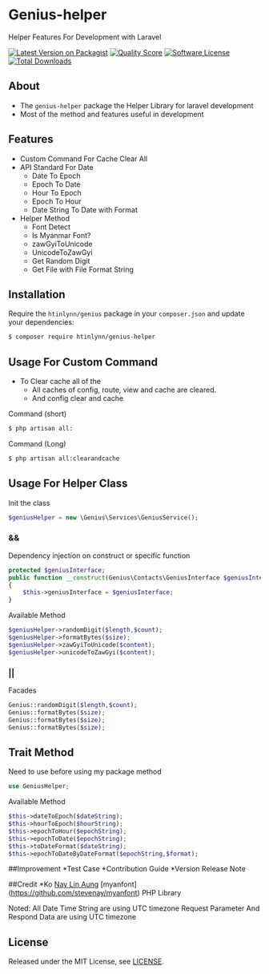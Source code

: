 # Genius-helper
Helper Features For Development with Laravel

[![Latest Version on Packagist][ico-version]][link-packagist]
[![Quality Score][ico-code-quality]][link-code-quality]
[![Software License][ico-license]](LICENSE)
[![Total Downloads][ico-downloads]][link-downloads]


## About
* The `genius-helper` package the Helper Library for laravel development
* Most of the method and features useful in development

## Features
* Custom Command For Cache Clear All
* API Standard For Date
    * Date To Epoch
    * Epoch To Date
    * Hour To Epoch
    * Epoch To Hour
    * Date String To Date with Format
* Helper Method
    * Font Detect
    * Is Myanmar Font?
    * zawGyiToUnicode
    * UnicodeToZawGyi
    * Get Random Digit
    * Get File with File Format String  
## Installation

Require the `htinlynn/genius` package in your `composer.json` and update your dependencies:

```sh
$ composer require htinlynn/genius-helper
```

## Usage For Custom Command

* To Clear cache all of the 
    * All caches of config, route, view and cache are cleared.
    * And config clear and cache
    
Command (short)
```sh
$ php artisan all:
```

Command (Long)
```sh
$ php artisan all:clearandcache
```

## Usage For Helper Class
Init the class
```php
$geniusHelper = new \Genius\Services\GeniusService();
```

### &&

Dependency injection on construct or specific function
```php
protected $geniusInterface;
public function __construct(Genius\Contacts\GeniusInterface $geniusInterface)
{
    $this->geniusInterface = $geniusInterface;
}
```
Available Method
```php
$geniusHelper->randomDigit($length,$count);
$geniusHelper->formatBytes($size);
$geniusHelper->zawGyiToUnicode($content);
$geniusHelper->unicodeToZawGyi($content);
```

### ||

Facades
```php
Genius::randomDigit($length,$count);
Genius::formatBytes($size);
Genius::formatBytes($size);
Genius::formatBytes($size);
```

## Trait Method

Need to use before using my package method
```php
use GeniusHelper;
```
Available Method
```php
$this->dateToEpoch($dateString);
$this->hourToEpoch($hourString);
$this->epochToHour($epochString);
$this->epochToDate($epochString);
$this->toDateFormat($dateString);
$this->epochToDateByDateFormat($epochString,$format);
```
##Improvement
*Test Case
*Contribution Guide
*Version Release Note

##Credit
*Ko [Nay Lin Aung](https://github.com/stevenay) [myanfont] (https://github.com/stevenay/myanfont) PHP Library



Noted: All Date Time String are using UTC timezone
Request Parameter And Respond Data are using UTC timezone

## License

Released under the MIT License, see [LICENSE](LICENSE).

[ico-version]: https://img.shields.io/packagist/vpre/htinLynn/genius-helper.svg?style=flat-square
[ico-license]: https://img.shields.io/badge/license-MIT-brightgreen.svg?style=flat-square
[ico-scrutinizer]: https://img.shields.io/scrutinizer/coverage/g/MgHtinLynn/genius-helper.svg?style=flat-square
[ico-code-quality]: https://img.shields.io/scrutinizer/g/MgHtinLynn/genius-helper.svg?style=flat-square
[ico-downloads]: https://img.shields.io/packagist/dt/htinLynn/genius-helper.svg?style=flat-square

[link-packagist]: https://packagist.org/packages/htinLynn/genius-helper
[link-scrutinizer]: https://scrutinizer-ci.com/g/MgHtinLynn/genius/code-structure
[link-code-quality]: https://scrutinizer-ci.com/g/MgHtinLynn/genius-helper
[link-downloads]: https://packagist.org/packages/HtinLynn/genius-helper
[link-author]: https://github.com/MgHtinLynn
[link-contributors]: ../../contributors







